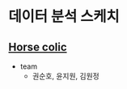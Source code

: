 # 데이터 분석 스케치

## [Horse colic](https://archive.ics.uci.edu/ml/datasets/Occupancy+Detection+)

+ team
  + 권순호, 윤지원, 김원정
